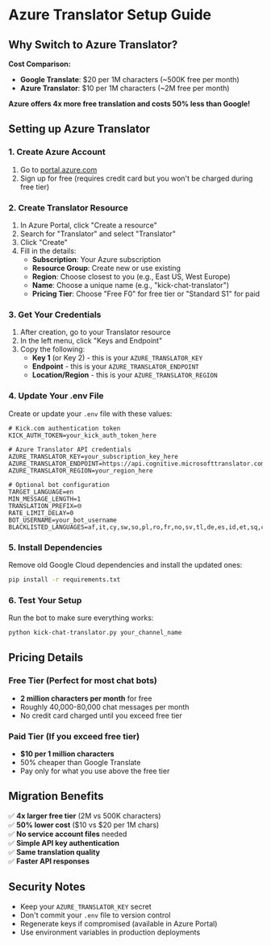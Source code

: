 # Azure Translator Setup Guide

## Why Switch to Azure Translator?

**Cost Comparison:**
- **Google Translate**: $20 per 1M characters (~500K free per month)
- **Azure Translator**: $10 per 1M characters (~2M free per month)

**Azure offers 4x more free translation and costs 50% less than Google!**

## Setting up Azure Translator

### 1. Create Azure Account
1. Go to [portal.azure.com](https://portal.azure.com)
2. Sign up for free (requires credit card but you won't be charged during free tier)

### 2. Create Translator Resource
1. In Azure Portal, click "Create a resource"
2. Search for "Translator" and select "Translator"
3. Click "Create"
4. Fill in the details:
   - **Subscription**: Your Azure subscription
   - **Resource Group**: Create new or use existing
   - **Region**: Choose closest to you (e.g., East US, West Europe)
   - **Name**: Choose a unique name (e.g., "kick-chat-translator")
   - **Pricing Tier**: Choose "Free F0" for free tier or "Standard S1" for paid

### 3. Get Your Credentials
1. After creation, go to your Translator resource
2. In the left menu, click "Keys and Endpoint"
3. Copy the following:
   - **Key 1** (or Key 2) - this is your `AZURE_TRANSLATOR_KEY`
   - **Endpoint** - this is your `AZURE_TRANSLATOR_ENDPOINT`
   - **Location/Region** - this is your `AZURE_TRANSLATOR_REGION`

### 4. Update Your .env File
Create or update your `.env` file with these values:

```env
# Kick.com authentication token
KICK_AUTH_TOKEN=your_kick_auth_token_here

# Azure Translator API credentials
AZURE_TRANSLATOR_KEY=your_subscription_key_here
AZURE_TRANSLATOR_ENDPOINT=https://api.cognitive.microsofttranslator.com
AZURE_TRANSLATOR_REGION=your_region_here

# Optional bot configuration
TARGET_LANGUAGE=en
MIN_MESSAGE_LENGTH=1
TRANSLATION_PREFIX=🌐 
RATE_LIMIT_DELAY=0
BOT_USERNAME=your_bot_username
BLACKLISTED_LANGUAGES=af,it,cy,sw,so,pl,ro,fr,no,sv,tl,de,es,id,et,sq,ca,fi,nl,da,vi,pt,hr,sl,hu,sk,lv
```

### 5. Install Dependencies
Remove old Google Cloud dependencies and install the updated ones:

```bash
pip install -r requirements.txt
```

### 6. Test Your Setup
Run the bot to make sure everything works:

```bash
python kick-chat-translator.py your_channel_name
```

## Pricing Details

### Free Tier (Perfect for most chat bots)
- **2 million characters per month** for free
- Roughly 40,000-80,000 chat messages per month
- No credit card charged until you exceed free tier

### Paid Tier (If you exceed free tier)
- **$10 per 1 million characters**
- 50% cheaper than Google Translate
- Pay only for what you use above the free tier

## Migration Benefits

✅ **4x larger free tier** (2M vs 500K characters)  
✅ **50% lower cost** ($10 vs $20 per 1M chars)  
✅ **No service account files** needed  
✅ **Simple API key authentication**  
✅ **Same translation quality**  
✅ **Faster API responses**  

## Security Notes

- Keep your `AZURE_TRANSLATOR_KEY` secret
- Don't commit your `.env` file to version control
- Regenerate keys if compromised (available in Azure Portal)
- Use environment variables in production deployments 